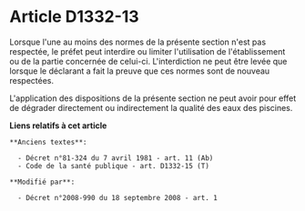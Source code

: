 # Article D1332-13

Lorsque l'une au moins des normes de la présente section n'est pas respectée, le préfet peut interdire ou limiter
l'utilisation de l'établissement ou de la partie concernée de celui-ci. L'interdiction ne peut être levée que lorsque le
déclarant a fait la preuve que ces normes sont de nouveau respectées.

L'application des dispositions de la présente section ne peut avoir pour effet de dégrader directement ou indirectement la
qualité des eaux des piscines.

**Liens relatifs à cet article**

	**Anciens textes**:

	  - Décret n°81-324 du 7 avril 1981 - art. 11 (Ab)
	  - Code de la santé publique - art. D1332-15 (T)

	**Modifié par**:

	  - Décret n°2008-990 du 18 septembre 2008 - art. 1
